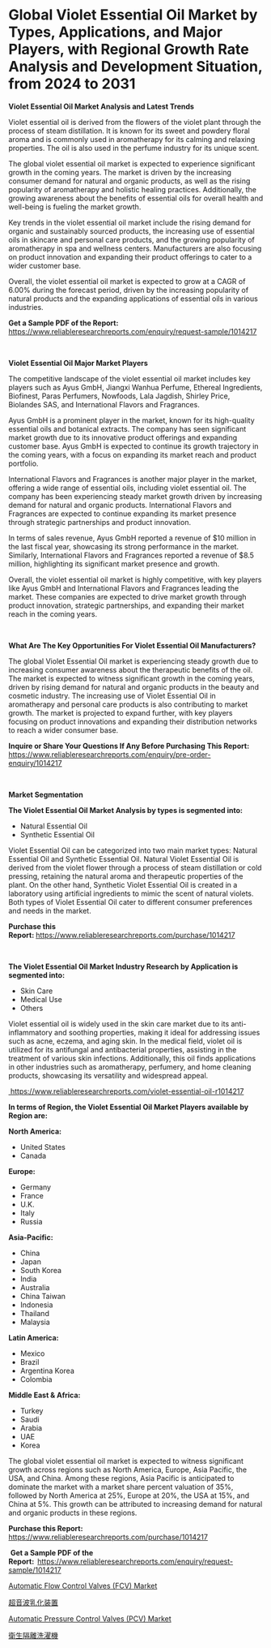 <p><h1>Global Violet Essential Oil Market by Types, Applications, and Major Players, with Regional Growth Rate Analysis and Development Situation, from 2024 to 2031</h1></p><p><strong>Violet Essential Oil Market Analysis and Latest Trends</strong></p>
<p><p>Violet essential oil is derived from the flowers of the violet plant through the process of steam distillation. It is known for its sweet and powdery floral aroma and is commonly used in aromatherapy for its calming and relaxing properties. The oil is also used in the perfume industry for its unique scent.</p><p>The global violet essential oil market is expected to experience significant growth in the coming years. The market is driven by the increasing consumer demand for natural and organic products, as well as the rising popularity of aromatherapy and holistic healing practices. Additionally, the growing awareness about the benefits of essential oils for overall health and well-being is fueling the market growth.</p><p>Key trends in the violet essential oil market include the rising demand for organic and sustainably sourced products, the increasing use of essential oils in skincare and personal care products, and the growing popularity of aromatherapy in spa and wellness centers. Manufacturers are also focusing on product innovation and expanding their product offerings to cater to a wider customer base.</p><p>Overall, the violet essential oil market is expected to grow at a CAGR of 6.00% during the forecast period, driven by the increasing popularity of natural products and the expanding applications of essential oils in various industries.</p></p>
<p><strong>Get a Sample PDF of the Report:&nbsp;</strong> <a href="https://www.reliableresearchreports.com/enquiry/request-sample/1014217">https://www.reliableresearchreports.com/enquiry/request-sample/1014217</a></p>
<p>&nbsp;</p>
<p><strong>Violet Essential Oil Major Market Players</strong></p>
<p><p>The competitive landscape of the violet essential oil market includes key players such as Ayus GmbH, Jiangxi Wanhua Perfume, Ethereal Ingredients, Biofinest, Paras Perfumers, Nowfoods, Lala Jagdish, Shirley Price, Biolandes SAS, and International Flavors and Fragrances. </p><p>Ayus GmbH is a prominent player in the market, known for its high-quality essential oils and botanical extracts. The company has seen significant market growth due to its innovative product offerings and expanding customer base. Ayus GmbH is expected to continue its growth trajectory in the coming years, with a focus on expanding its market reach and product portfolio.</p><p>International Flavors and Fragrances is another major player in the market, offering a wide range of essential oils, including violet essential oil. The company has been experiencing steady market growth driven by increasing demand for natural and organic products. International Flavors and Fragrances are expected to continue expanding its market presence through strategic partnerships and product innovation.</p><p>In terms of sales revenue, Ayus GmbH reported a revenue of $10 million in the last fiscal year, showcasing its strong performance in the market. Similarly, International Flavors and Fragrances reported a revenue of $8.5 million, highlighting its significant market presence and growth.</p><p>Overall, the violet essential oil market is highly competitive, with key players like Ayus GmbH and International Flavors and Fragrances leading the market. These companies are expected to drive market growth through product innovation, strategic partnerships, and expanding their market reach in the coming years.</p></p>
<p>&nbsp;</p>
<p><strong>What Are The Key Opportunities For Violet Essential Oil Manufacturers?</strong></p>
<p><p>The global Violet Essential Oil market is experiencing steady growth due to increasing consumer awareness about the therapeutic benefits of the oil. The market is expected to witness significant growth in the coming years, driven by rising demand for natural and organic products in the beauty and cosmetic industry. The increasing use of Violet Essential Oil in aromatherapy and personal care products is also contributing to market growth. The market is projected to expand further, with key players focusing on product innovations and expanding their distribution networks to reach a wider consumer base.</p></p>
<p><strong>Inquire or Share Your Questions If Any Before Purchasing This Report:</strong> <a href="https://www.reliableresearchreports.com/enquiry/pre-order-enquiry/1014217">https://www.reliableresearchreports.com/enquiry/pre-order-enquiry/1014217</a></p>
<p>&nbsp;</p>
<p><strong>Market Segmentation</strong></p>
<p><strong>The Violet Essential Oil Market Analysis by types is segmented into:</strong></p>
<p><ul><li>Natural Essential Oil</li><li>Synthetic Essential Oil</li></ul></p>
<p><p>Violet Essential Oil can be categorized into two main market types: Natural Essential Oil and Synthetic Essential Oil. Natural Violet Essential Oil is derived from the violet flower through a process of steam distillation or cold pressing, retaining the natural aroma and therapeutic properties of the plant. On the other hand, Synthetic Violet Essential Oil is created in a laboratory using artificial ingredients to mimic the scent of natural violets. Both types of Violet Essential Oil cater to different consumer preferences and needs in the market.</p></p>
<p><strong>Purchase this Report:&nbsp;</strong><a href="https://www.reliableresearchreports.com/purchase/1014217">https://www.reliableresearchreports.com/purchase/1014217</a></p>
<p>&nbsp;</p>
<p><strong>The Violet Essential Oil Market Industry Research by Application is segmented into:</strong></p>
<p><ul><li>Skin Care</li><li>Medical Use</li><li>Others</li></ul></p>
<p><p>Violet essential oil is widely used in the skin care market due to its anti-inflammatory and soothing properties, making it ideal for addressing issues such as acne, eczema, and aging skin. In the medical field, violet oil is utilized for its antifungal and antibacterial properties, assisting in the treatment of various skin infections. Additionally, this oil finds applications in other industries such as aromatherapy, perfumery, and home cleaning products, showcasing its versatility and widespread appeal.</p></p>
<p><a href="https://www.reliableresearchreports.com/violet-essential-oil-r1014217">&nbsp;https://www.reliableresearchreports.com/violet-essential-oil-r1014217</a></p>
<p><strong>In terms of Region, the Violet Essential Oil Market Players available by Region are:</strong></p>
<p>
    <p> <strong> North America: </strong>
        <ul>
            <li>United States</li>
            <li>Canada</li>
        </ul>
        </p> 
    <p> <strong> Europe: </strong>
        <ul>
            <li>Germany</li>
            <li>France</li>
            <li>U.K.</li>
            <li>Italy</li>
            <li>Russia</li>
        </ul>
        </p> 
    <p> <strong> Asia-Pacific: </strong>
        <ul>
            <li>China</li>
            <li>Japan</li>
            <li>South Korea</li>
            <li>India</li>
            <li>Australia</li>
            <li>China Taiwan</li>
            <li>Indonesia</li>
            <li>Thailand</li>
            <li>Malaysia</li>
        </ul>
        </p> 
    <p> <strong> Latin America: </strong>
        <ul>
            <li>Mexico</li>
            <li>Brazil</li>
            <li>Argentina Korea</li>
            <li>Colombia</li>
        </ul>
        </p> 
    <p> <strong> Middle East & Africa: </strong>
        <ul>
            <li>Turkey</li>
            <li>Saudi</li>
            <li>Arabia</li>
            <li>UAE</li>
            <li>Korea</li>
        </ul>
    </p>
    </p>
<p><p>The global violet essential oil market is expected to witness significant growth across regions such as North America, Europe, Asia Pacific, the USA, and China. Among these regions, Asia Pacific is anticipated to dominate the market with a market share percent valuation of 35%, followed by North America at 25%, Europe at 20%, the USA at 15%, and China at 5%. This growth can be attributed to increasing demand for natural and organic products in these regions.</p></p>
<p><strong>Purchase this Report: </strong><a href="https://www.reliableresearchreports.com/purchase/1014217">https://www.reliableresearchreports.com/purchase/1014217</a></p>
<p>&nbsp;<strong>Get a Sample PDF of the Report:&nbsp;&nbsp;</strong><a href="https://www.reliableresearchreports.com/enquiry/request-sample/1014217">https://www.reliableresearchreports.com/enquiry/request-sample/1014217</a></p>
<p><strong></strong></p>
<p><p><a href="https://github.com/angelajermaine/Market-Research-Report-List-4/blob/main/automatic-flow-control-valves-fcv-market.md">Automatic Flow Control Valves (FCV) Market</a></p><p><a href="https://github.com/LizaHeller2023/Market-Research-Report-List-1/blob/main/9509402170939.md">超音波乳化装置</a></p><p><a href="https://github.com/provorikovar/Market-Research-Report-List-5/blob/main/automatic-pressure-control-valves-pcv-market.md">Automatic Pressure Control Valves (PCV) Market</a></p><p><a href="https://github.com/deonnorth8/Market-Research-Report-List-1/blob/main/5633912170938.md">衛生隔離洗濯機</a></p></p>